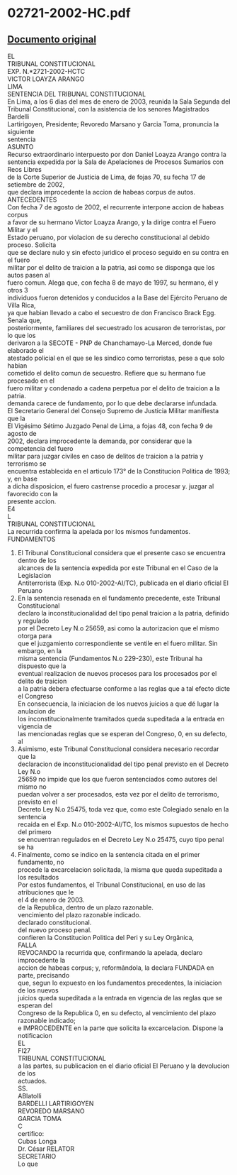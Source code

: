 
02721-2002-HC.pdf
=================
  
[Documento original](https://tc.gob.pe/jurisprudencia/2003/02721-2002-HC.pdf)  
---  
EL  
TRIBUNAL CONSTITUCIONAL  
EXP. N.*2721-2002-HCTC  
VICTOR LOAYZA ARANGO  
LIMA  
SENTENCIA DEL TRIBUNAL CONSTITUCIONAL  
En Lima, a los 6 dias del mes de enero de 2003, reunida la Sala Segunda del  
Tribunal Constitucional, con la asistencia de los senores Magistrados Bardelli  
Lartirigoyen, Presidente; Revoredo Marsano y Garcia Toma, pronuncia la siguiente  
sentencia  
ASUNTO  
Recurso extraordinario interpuesto por don Daniel Loayza Arango contra la  
sentencia expedida por la Sala de Apelaciones de Procesos Sumarios con Reos Libres  
de la Corte Superior de Justicia de Lima, de fojas 70, su fecha 17 de setiembre de 2002,  
que declara improcedente la accion de habeas corpus de autos.  
ANTECEDENTES  
Con fecha 7 de agosto de 2002, el recurrente interpone accion de habeas corpus  
a favor de su hermano Victor Loayza Arango, y la dirige contra el Fuero Militar y el  
Estado peruano, por violacion de su derecho constitucional al debido proceso. Solicita  
que se declare nulo y sin efecto juridico el proceso seguido en su contra en el fuero  
militar por el delito de traicion a la patria, asi como se disponga que los autos pasen al  
fuero comun. Alega que, con fecha 8 de mayo de 1997, su hermano, él y otros 3  
individuos fueron detenidos y conducidos a la Base del Ejército Peruano de Villa Rica,  
ya que habian llevado a cabo el secuestro de don Francisco Brack Egg. Senala que,  
posteriormente, familiares del secuestrado los acusaron de terroristas, por lo que los  
derivaron a la SECOTE - PNP de Chanchamayo-La Merced, donde fue elaborado el  
atestado policial en el que se les sindico como terroristas, pese a que solo habian  
cometido el delito comun de secuestro. Refiere que su hermano fue procesado en el  
fuero militar y condenado a cadena perpetua por el delito de traicion a la patria.  
demanda carece de fundamento, por lo que debe declararse infundada.  
El Secretario General del Consejo Supremo de Justicia Militar manifiesta que la  
El Vigésimo Sétimo Juzgado Penal de Lima, a fojas 48, con fecha 9 de agosto de  
2002, declara improcedente la demanda, por considerar que la competencia del fuero  
militar para juzgar civiles en caso de delitos de traicion a la patria y terrorismo se  
encuentra establecida en el articulo 173° de la Constitucion Politica de 1993; y, en base  
a dicha disposicion, el fuero castrense procedio a procesar y. juzgar al favorecido con la  
presente accion.  
E4  
L  
TRIBUNAL CONSTITUCIONAL  
La recurrida confirma la apelada por los mismos fundamentos.  
FUNDAMENTOS  
1. El Tribunal Constitucional considera que el presente caso se encuentra dentro de los  
alcances de la sentencia expedida por este Tribunal en el Caso de la Legislacion  
Antiterrorista (Exp. N.o 010-2002-AI/TC), publicada en el diario oficial El Peruano  
2. En la sentencia resenada en el fundamento precedente, este Tribunal Constitucional  
declaro la inconstitucionalidad del tipo penal traicion a la patria, definido y regulado  
por el Decreto Ley N.o 25659, asi como la autorizacion que el mismo otorga para  
que el juzgamiento correspondiente se ventile en el fuero militar. Sin embargo, en la  
misma sentencia (Fundamentos N.o 229-230), este Tribunal ha dispuesto que la  
eventual realizacion de nuevos procesos para los procesados por el delito de traicion  
a la patria debera efectuarse conforme a las reglas que a tal efecto dicte el Congreso  
En consecuencia, la iniciacion de los nuevos juicios a que dé lugar la anulacion de  
los inconstitucionalmente tramitados queda supeditada a la entrada en vigencia de  
las mencionadas reglas que se esperan del Congreso, 0, en su defecto, al  
3. Asimismo, este Tribunal Constitucional considera necesario recordar que la  
declaracion de inconstitucionalidad del tipo penal previsto en el Decreto Ley N.o  
25659 no impide que los que fueron sentenciados como autores del mismo no  
puedan volver a ser procesados, esta vez por el delito de terrorismo, previsto en el  
Decreto Ley N.o 25475, toda vez que, como este Colegiado senalo en la sentencia  
recaida en el Exp. N.o 010-2002-AI/TC, los mismos supuestos de hecho del primero  
se encuentran regulados en el Decreto Ley N.o 25475, cuyo tipo penal se ha  
4. Finalmente, como se indico en la sentencia citada en el primer fundamento, no  
procede la excarcelacion solicitada, la misma que queda supeditada a los resultados  
Por estos fundamentos, el Tribunal Constitucional, en uso de las atribuciones que le  
el 4 de enero de 2003.  
de la Republica, dentro de un plazo razonable.  
vencimiento del plazo razonable indicado.  
declarado constitucional.  
del nuevo proceso penal.  
confieren la Constitucion Politica del Peri y su Ley Orgânica,  
FALLA  
REVOCANDO la recurrida que, confirmando la apelada, declaro improcedente la  
accion de habeas corpus; y, reformândola, la declara FUNDADA en parte, precisando  
que, segun lo expuesto en los fundamentos precedentes, la iniciacion de los nuevos  
juicios queda supeditada a la entrada en vigencia de las reglas que se esperan del  
Congreso de la Republica 0, en su defecto, al vencimiento del plazo razonable indicado;  
e IMPROCEDENTE en la parte que solicita la excarcelacion. Dispone la notificacion  
EL  
FI27  
TRIBUNAL CONSTITUCIONAL  
a las partes, su publicacion en el diario oficial El Peruano y la devolucion de los  
actuados.  
SS.  
ABlatolli  
BARDELLI LARTIRIGOYEN  
REVOREDO MARSANO  
GARCIA TOMA  
C  
certifico:  
Cubas Longa  
Dr. César RELATOR  
SECRETARIO  
Lo que